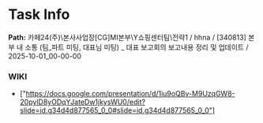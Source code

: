 # Task Info

**Path:** 카페24(주)\본사사업장\[CG]MI본부\Y쇼핑센터팀\전략1 / hhna / [340813] 본부 내 소통 (팀_파트 미팅, 대표님 미팅) _ 대표 보고회의 보고내용 정리 및 업데이트 / 2025-10-01_00-00-00

### WIKI
- ["https://docs.google.com/presentation/d/1iu9oQBv-M9UzqGW8-20pylD8yODqYJateDw1jkysWU0/edit?slide=id.g34d4d877565_0_0#slide=id.g34d4d877565_0_0"]

